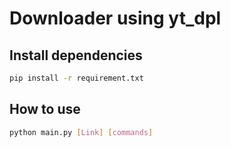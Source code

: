 # Downloader using yt_dpl

## Install dependencies

```sh
pip install -r requirement.txt
```

## How to use

```sh
python main.py [Link] [commands]
```
